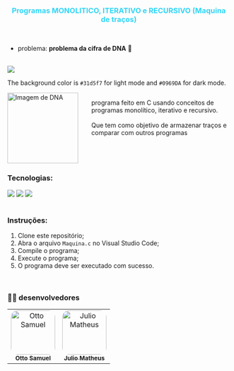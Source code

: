 **<h3 align="center" style="color:#31d5f7; "> Programas MONOLITICO, ITERATIVO e RECURSIVO (Maquina de traços) </h3>**

<br>

 - problema: **problema da cifra de DNA** 🧬
<br><br>
<img src="https://img.shields.io/badge/Language-C-blue"/>

The background color is `#31d5f7` for light mode and `#0969DA` for dark mode.

<div style="display: flex;">
    <img src="https://upload.wikimedia.org/wikipedia/commons/8/87/DNA_orbit_animated_small.gif" alt="Imagem de DNA" style="width: 160px; height: auto; margin-right: 30px;">
    <p style="flex: 0 1 auto; font-size: 14px">programa feito em C usando conceitos de programas monolítico, iterativo e recursivo.
    <br><br>
    Que tem como objetivo de armazenar traços e comparar com outros programas
    </p>
    
    
</div>

<div>

 ### Tecnologias:

<img src="https://img.shields.io/badge/C-00599C?style=for-the-badge&logo=c&logoColor=white"/>
<img src="https://img.shields.io/badge/Windows-01215D?style=for-the-badge&logo=windows&logoColor=white"/>
<img src="https://img.shields.io/badge/Visual Studio Code-007ACC?style=for-the-badge&logo=visual-studio-code&logoColor=white"/>

</div>

<br>

### Instruções:

1. Clone este repositório;
2. Abra o arquivo `Maquina.c` no Visual Studio Code;
3. Compile o programa;
4. Execute o programa;
5. O programa deve ser executado com sucesso.
<br>

### 🧑‍💻 desenvolvedores

<table>
  <tr>
     <td align="center">
       <a href="https://github.com/Otto-Samuel">
         <img src="https://avatars.githubusercontent.com/u/162514493?v=4" style="border-radius: 15px" width="100px;" alt="Otto Samuel"/>
         <br />
         <sub><b>Otto Samuel</b></sub>
       </a>
     </td>
     <td align="center">
       <a href="https://github.com/Matheus-Santos-S">
         <img src="https://avatars.githubusercontent.com/u/101136383?v=4" style="border-radius: 15px" width="100px;" alt="Julio Matheus"/>
         <br />
         <sub><b>Julio Matheus</b></sub>
       </a>
     </td>
  </tr>
</table>


